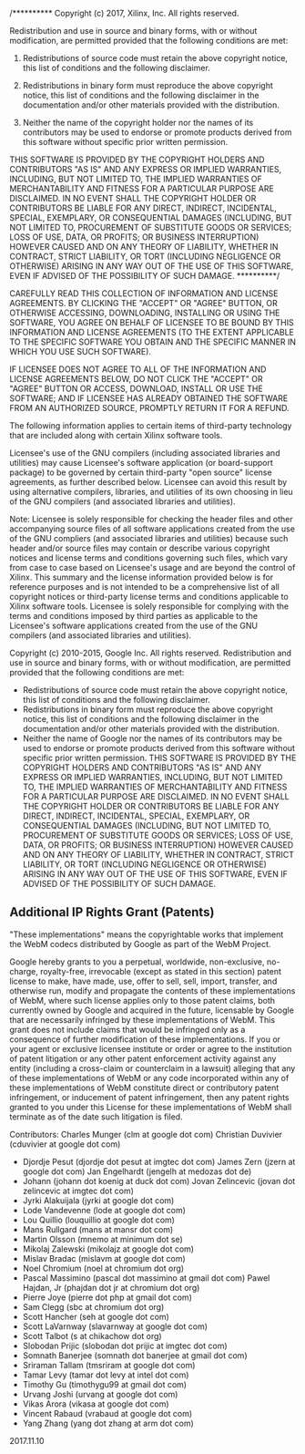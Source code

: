 /**********
Copyright (c) 2017, Xilinx, Inc.
All rights reserved.

Redistribution and use in source and binary forms, with or without modification,
are permitted provided that the following conditions are met:

1. Redistributions of source code must retain the above copyright notice,
this list of conditions and the following disclaimer.

2. Redistributions in binary form must reproduce the above copyright notice,
this list of conditions and the following disclaimer in the documentation
and/or other materials provided with the distribution.

3. Neither the name of the copyright holder nor the names of its contributors
may be used to endorse or promote products derived from this software
without specific prior written permission.

THIS SOFTWARE IS PROVIDED BY THE COPYRIGHT HOLDERS AND CONTRIBUTORS "AS IS" AND
ANY EXPRESS OR IMPLIED WARRANTIES, INCLUDING, BUT NOT LIMITED TO,
THE IMPLIED WARRANTIES OF MERCHANTABILITY AND FITNESS FOR A PARTICULAR PURPOSE
ARE DISCLAIMED.
IN NO EVENT SHALL THE COPYRIGHT HOLDER OR CONTRIBUTORS BE LIABLE FOR ANY DIRECT,
INDIRECT,
INCIDENTAL, SPECIAL, EXEMPLARY, OR CONSEQUENTIAL DAMAGES (INCLUDING, BUT NOT
LIMITED TO,
PROCUREMENT OF SUBSTITUTE GOODS OR SERVICES; LOSS OF USE, DATA, OR PROFITS; OR
BUSINESS INTERRUPTION)
HOWEVER CAUSED AND ON ANY THEORY OF LIABILITY, WHETHER IN CONTRACT, STRICT
LIABILITY,
OR TORT (INCLUDING NEGLIGENCE OR OTHERWISE) ARISING IN ANY WAY OUT OF THE USE OF
THIS SOFTWARE,
EVEN IF ADVISED OF THE POSSIBILITY OF SUCH DAMAGE.
**********/




CAREFULLY READ THIS COLLECTION OF INFORMATION AND LICENSE AGREEMENTS.  BY CLICKING THE "ACCEPT" OR "AGREE" BUTTON, OR OTHERWISE ACCESSING, DOWNLOADING, INSTALLING OR USING THE SOFTWARE, YOU AGREE ON BEHALF OF LICENSEE TO BE BOUND BY THIS INFORMATION AND LICENSE AGREEMENTS (TO THE EXTENT APPLICABLE TO THE SPECIFIC SOFTWARE YOU OBTAIN AND THE SPECIFIC MANNER IN WHICH YOU USE SUCH SOFTWARE).

IF LICENSEE DOES NOT AGREE TO ALL OF THE INFORMATION AND LICENSE AGREEMENTS BELOW, DO NOT CLICK THE "ACCEPT" OR "AGREE" BUTTON OR ACCESS, DOWNLOAD, INSTALL OR USE THE SOFTWARE; AND IF LICENSEE HAS ALREADY OBTAINED THE SOFTWARE FROM AN AUTHORIZED SOURCE, PROMPTLY RETURN IT FOR A REFUND.

The following information applies to certain items of third-party technology that are included along with certain Xilinx software tools.

Licensee's use of the GNU compilers (including associated libraries and utilities) may cause Licensee's software application (or board-support package) to be governed by certain third-party "open source" license agreements, as further described below.  Licensee can avoid this result by using alternative compilers, libraries, and utilities of its own choosing in lieu of the GNU compilers (and associated libraries and utilities). 
 
Note:  Licensee is solely responsible for checking the header files and other accompanying source files of all software applications created from the use of the GNU compliers (and associated libraries and utilities) because such header and/or source files may contain or describe various copyright notices and license terms and conditions governing such files, which vary from case to case based on Licensee's usage and are beyond the control of Xilinx.  This summary and the license information provided below is for reference purposes and is not intended to be a comprehensive list of all copyright notices or third-party license terms and conditions applicable to Xilinx software tools.  Licensee is solely responsible for complying with the terms and conditions imposed by third parties as applicable to the Licensee's software applications created from the use of the GNU compilers (and associated libraries and utilities).
 


Copyright (c) 2010-2015, Google Inc. All rights reserved.
Redistribution and use in source and binary forms, with or without
modification, are permitted provided that the following conditions are
met:
  * Redistributions of source code must retain the above copyright
    notice, this list of conditions and the following disclaimer.
  * Redistributions in binary form must reproduce the above copyright
    notice, this list of conditions and the following disclaimer in
    the documentation and/or other materials provided with the
    distribution.
  * Neither the name of Google nor the names of its contributors may
    be used to endorse or promote products derived from this software
    without specific prior written permission.
THIS SOFTWARE IS PROVIDED BY THE COPYRIGHT HOLDERS AND CONTRIBUTORS
"AS IS" AND ANY EXPRESS OR IMPLIED WARRANTIES, INCLUDING, BUT NOT
LIMITED TO, THE IMPLIED WARRANTIES OF MERCHANTABILITY AND FITNESS FOR
A PARTICULAR PURPOSE ARE DISCLAIMED. IN NO EVENT SHALL THE COPYRIGHT
HOLDER OR CONTRIBUTORS BE LIABLE FOR ANY DIRECT, INDIRECT, INCIDENTAL,
SPECIAL, EXEMPLARY, OR CONSEQUENTIAL DAMAGES (INCLUDING, BUT NOT
LIMITED TO, PROCUREMENT OF SUBSTITUTE GOODS OR SERVICES; LOSS OF USE,
DATA, OR PROFITS; OR BUSINESS INTERRUPTION) HOWEVER CAUSED AND ON ANY
THEORY OF LIABILITY, WHETHER IN CONTRACT, STRICT LIABILITY, OR TORT
(INCLUDING NEGLIGENCE OR OTHERWISE) ARISING IN ANY WAY OUT OF THE USE
OF THIS SOFTWARE, EVEN IF ADVISED OF THE POSSIBILITY OF SUCH DAMAGE.


Additional IP Rights Grant (Patents) 
------------------------------------ 
 
"These implementations" means the copyrightable works that implement the WebM 
codecs distributed by Google as part of the WebM Project. 

Google hereby grants to you a perpetual, worldwide, non-exclusive, no-charge, 
royalty-free, irrevocable (except as stated in this section) patent license to 
make, have made, use, offer to sell, sell, import, transfer, and otherwise 
run, modify and propagate the contents of these implementations of WebM, where 
 such license applies only to those patent claims, both currently owned by 
Google and acquired in the future, licensable by Google that are necessarily 
infringed by these implementations of WebM. This grant does not include claims 
 that would be infringed only as a consequence of further modification of these 
implementations. If you or your agent or exclusive licensee institute or order 
or agree to the institution of patent litigation or any other patent 
 enforcement activity against any entity (including a cross-claim or 
counterclaim in a lawsuit) alleging that any of these implementations of WebM 
or any code incorporated within any of these implementations of WebM 
constitute direct or contributory patent infringement, or inducement of 
 patent infringement, then any patent rights granted to you under this License 
for these implementations of WebM shall terminate as of the date such 
litigation is filed. 



Contributors: 
Charles Munger (clm at google dot com) 
 Christian Duvivier (cduvivier at google dot com) 
- Djordje Pesut (djordje dot pesut at imgtec dot com) 
 James Zern (jzern at google dot com) 
 Jan Engelhardt (jengelh at medozas dot de) 
- Johann (johann dot koenig at duck dot com) 
 Jovan Zelincevic (jovan dot zelincevic at imgtec dot com) 
- Jyrki Alakuijala (jyrki at google dot com) 
- Lode Vandevenne (lode at google dot com) 
 - Lou Quillio (louquillio at google dot com) 
- Mans Rullgard (mans at mansr dot com) 
 - Martin Olsson (mnemo at minimum dot se) 
- Mikolaj Zalewski (mikolajz at google dot com) 
- Mislav Bradac (mislavm at google dot com) 
- Noel Chromium (noel at chromium dot org) 
- Pascal Massimino (pascal dot massimino at gmail dot com) 
 Pawel Hajdan, Jr (phajdan dot jr at chromium dot org) 
 - Pierre Joye (pierre dot php at gmail dot com) 
- Sam Clegg (sbc at chromium dot org) 
 - Scott Hancher (seh at google dot com) 
 - Scott LaVarnway (slavarnway at google dot com) 
- Scott Talbot (s at chikachow dot org) 
- Slobodan Prijic (slobodan dot prijic at imgtec dot com) 
 - Somnath Banerjee (somnath dot banerjee at gmail dot com) 
- Sriraman Tallam (tmsriram at google dot com) 
- Tamar Levy (tamar dot levy at intel dot com) 
 - Timothy Gu (timothygu99 at gmail dot com) 
 - Urvang Joshi (urvang at google dot com) 
 - Vikas Arora (vikasa at google dot com) 
 - Vincent Rabaud (vrabaud at google dot com) 
- Yang Zhang (yang dot zhang at arm dot com) 



2017.11.10